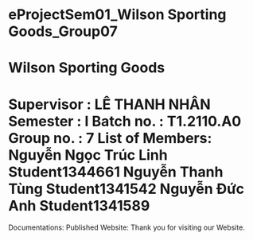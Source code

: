 eProjectSem01_Wilson Sporting Goods_Group07
===========================================
Wilson Sporting Goods
=======================================
Supervisor : LÊ THANH NHÂN
Semester : I
Batch no. : T1.2110.A0
Group no. : 7
List of Members:
Nguyễn Ngọc Trúc Linh	Student1344661
Nguyễn Thanh Tùng	Student1341542
Nguyễn Đức Anh	Student1341589
=====================================
Documentations: 
Published Website:
Thank you for visiting our Website.
